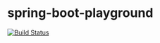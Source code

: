 # spring-boot-playground

[![Build Status](https://travis-ci.org/fpjunqueira/spring-boot-sample-tests.svg?branch=master)](https://travis-ci.org/fpjunqueira/spring-boot-sample-tests)